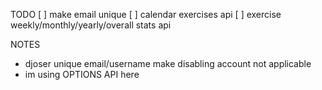 TODO
[ ] make email unique
[ ] calendar exercises api
[ ] exercise weekly/monthly/yearly/overall stats api

NOTES

- djoser unique email/username make disabling account not applicable
- im using OPTIONS API here
